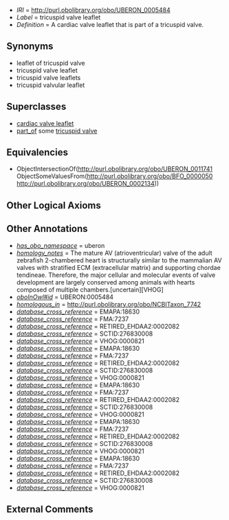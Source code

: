  * *IRI* = http://purl.obolibrary.org/obo/UBERON_0005484
 * *Label* = tricuspid valve leaflet
 * *Definition* = A cardiac valve leaflet that is part of a tricuspid valve.

## Synonyms

 * leaflet of tricuspid valve
 * tricuspid valve leaflet
 * tricuspid valve leaflets
 * tricuspid valvular leaflet

## Superclasses

 * [cardiac valve leaflet](../../UBERON/41/UBERON_0011741.md)
 * [part_of](../../BFO/50/BFO_0000050.md) some [tricuspid valve](../../UBERON/34/UBERON_0002134.md)

## Equivalencies

 * ObjectIntersectionOf(<http://purl.obolibrary.org/obo/UBERON_0011741> ObjectSomeValuesFrom(<http://purl.obolibrary.org/obo/BFO_0000050> <http://purl.obolibrary.org/obo/UBERON_0002134>))

## Other Logical Axioms


## Other Annotations

 * *[has_obo_namespace](../../ce/oboInOwl#hasOBONamespace.md)* = uberon
 * *[homology_notes](../../UBPROP/03/UBPROP_0000003.md)* = The mature AV (atrioventricular) valve of the adult zebrafish 2-chambered heart is structurally similar to the mammalian AV valves with stratified ECM (extracellular matrix) and supporting chordae tendineae. Therefore, the major cellular and molecular events of valve development are largely conserved among animals with hearts composed of multiple chambers.[uncertain][VHOG]
 * *[oboInOwl#id](../../id/oboInOwl#id.md)* = UBERON:0005484
 * *[homologous_in](../../core#homologous/in/core#homologous_in.md)* = http://purl.obolibrary.org/obo/NCBITaxon_7742
 * *[database_cross_reference](../../ef/oboInOwl#hasDbXref.md)* = EMAPA:18630
 * *[database_cross_reference](../../ef/oboInOwl#hasDbXref.md)* = FMA:7237
 * *[database_cross_reference](../../ef/oboInOwl#hasDbXref.md)* = RETIRED_EHDAA2:0002082
 * *[database_cross_reference](../../ef/oboInOwl#hasDbXref.md)* = SCTID:276830008
 * *[database_cross_reference](../../ef/oboInOwl#hasDbXref.md)* = VHOG:0000821
 * *[database_cross_reference](../../ef/oboInOwl#hasDbXref.md)* = EMAPA:18630
 * *[database_cross_reference](../../ef/oboInOwl#hasDbXref.md)* = FMA:7237
 * *[database_cross_reference](../../ef/oboInOwl#hasDbXref.md)* = RETIRED_EHDAA2:0002082
 * *[database_cross_reference](../../ef/oboInOwl#hasDbXref.md)* = SCTID:276830008
 * *[database_cross_reference](../../ef/oboInOwl#hasDbXref.md)* = VHOG:0000821
 * *[database_cross_reference](../../ef/oboInOwl#hasDbXref.md)* = EMAPA:18630
 * *[database_cross_reference](../../ef/oboInOwl#hasDbXref.md)* = FMA:7237
 * *[database_cross_reference](../../ef/oboInOwl#hasDbXref.md)* = RETIRED_EHDAA2:0002082
 * *[database_cross_reference](../../ef/oboInOwl#hasDbXref.md)* = SCTID:276830008
 * *[database_cross_reference](../../ef/oboInOwl#hasDbXref.md)* = VHOG:0000821
 * *[database_cross_reference](../../ef/oboInOwl#hasDbXref.md)* = EMAPA:18630
 * *[database_cross_reference](../../ef/oboInOwl#hasDbXref.md)* = FMA:7237
 * *[database_cross_reference](../../ef/oboInOwl#hasDbXref.md)* = RETIRED_EHDAA2:0002082
 * *[database_cross_reference](../../ef/oboInOwl#hasDbXref.md)* = SCTID:276830008
 * *[database_cross_reference](../../ef/oboInOwl#hasDbXref.md)* = VHOG:0000821
 * *[database_cross_reference](../../ef/oboInOwl#hasDbXref.md)* = EMAPA:18630
 * *[database_cross_reference](../../ef/oboInOwl#hasDbXref.md)* = FMA:7237
 * *[database_cross_reference](../../ef/oboInOwl#hasDbXref.md)* = RETIRED_EHDAA2:0002082
 * *[database_cross_reference](../../ef/oboInOwl#hasDbXref.md)* = SCTID:276830008
 * *[database_cross_reference](../../ef/oboInOwl#hasDbXref.md)* = VHOG:0000821

## External Comments

